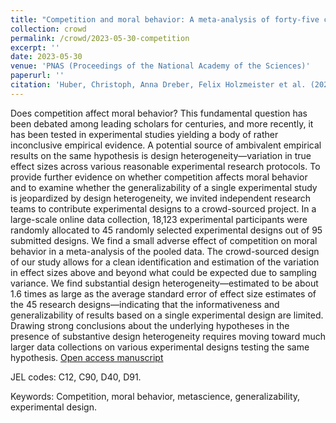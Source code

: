 ```yaml
---
title: "Competition and moral behavior: A meta-analysis of forty-five crowd-sourced experimental designs"
collection: crowd
permalink: /crowd/2023-05-30-competition
excerpt: ''
date: 2023-05-30
venue: 'PNAS (Proceedings of the National Academy of the Sciences)'
paperurl: ''
citation: 'Huber, Christoph, Anna Dreber, Felix Holzmeister et al. (2023). &quot;Competition and moral behavior: A meta-analysis of forty-five crowd-sourced experimental designs.&quot; <i>PNAS</i>, Vol. 120(23), e2215572120.'
---
```

Does  competition  affect  moral  behavior?  This  fundamental  question  has  been  debated among leading scholars for centuries, and more recently, it has been tested in experimental studies yielding a body of rather inconclusive empirical evidence. A potential source of ambivalent empirical results on the same hypothesis is design heterogeneity—variation in true effect sizes across various reasonable experimental research protocols. To provide further evidence on whether competition affects moral behavior and to examine whether the generalizability of a single experimental study is  jeopardized  by  design  heterogeneity,  we  invited  independent  research  teams  to  contribute experimental designs to a crowd-sourced project. In a large-scale online data  collection,  18,123  experimental  participants  were  randomly  allocated  to  45  randomly selected experimental designs out of 95 submitted designs. We find a small adverse  effect  of  competition  on  moral  behavior  in  a  meta-analysis  of  the  pooled  data.  The  crowd-sourced  design  of  our  study  allows  for  a  clean  identification  and  estimation of the variation in effect sizes above and beyond what could be expected due to sampling variance. We find substantial design heterogeneity—estimated to be about 1.6 times as large as the average standard error of effect size estimates of the 45 research designs—indicating that the informativeness and generalizability of results based on a single experimental design are limited. Drawing strong conclusions about the underlying hypotheses in the presence of substantive design heterogeneity requires moving toward much larger data collections on various experimental designs testing the same hypothesis.
[Open access manuscript](www.pnas.org/doi/epdf/10.1073/pnas.2215572120)

JEL codes: C12, C90, D40, D91.

Keywords: Competition, moral behavior, metascience, generalizability, experimental design.
